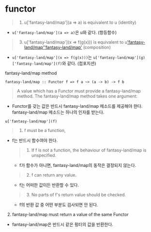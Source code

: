 # functor

> 1. u['fantasy-land/map'](a => a) is equivalent to u (identity)
- `u['fantasy-land/map'](a => a)`은 u와 같다. (항등함수)
> 3. u['fantasy-land/map'](x => f(g(x))) is equivalent to u['fantasy-land/map'](g)['fantasy-land/map'](f) (composition)
- `u['fantasy-land/map'](x => f(g(x)))`는 `u['fantasy-land/map'](g)['fantasy-land/map'](f)`와 같다. (컴포지션)

fantasy-land/map method
```
fantasy-land/map :: Functor f => f a ~> (a -> b) -> f b
```

> A value which has a Functor must provide a fantasy-land/map method. The fantasy-land/map method takes one argument:
- Functor를 갖는 값은 반드시 fantasy-land/map 메소드를 제공해야 한다. fantasy-land/map 메소드는 하나의 인자를 받는다.
```
u['fantasy-land/map'](f)
```

> 1. f must be a function,
- f는 반드시 함수여야 한다.
    > 1. If f is not a function, the behaviour of fantasy-land/map is unspecified.
    - f가 함수가 아니면, fantasy-land/map의 동작은 결정되지 않는다.
    > 2. f can return any value.
    - f는 어떠한 값이든 반환할 수 있다.
    > 3. No parts of f's return value should be checked.
    - f의 반환 값 중 어떤 부분도 검사되면 안 된다.
2. fantasy-land/map must return a value of the same Functor
- fantasy-land/map은 반드시 같은 펑터의 값을 반환한다.
